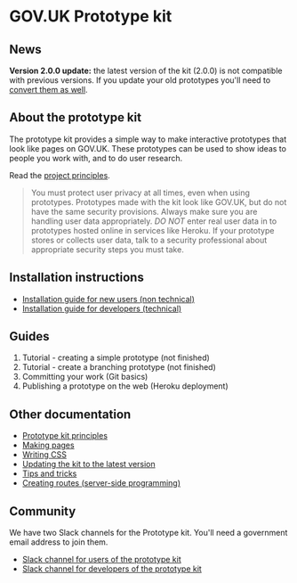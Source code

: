 # GOV.UK Prototype kit

## News

**Version 2.0.0 update:** the latest version of the kit (2.0.0) is not compatible with previous versions. If you update your old prototypes you'll need to [convert them as well](https://github.com/alphagov/govuk_prototype_kit/blob/master/docs/updating-the-kit.md).

## About the prototype kit

The prototype kit provides a simple way to make interactive prototypes that look like pages on GOV.UK. These prototypes can be used to show ideas to people you work with, and to do user research.

Read the [project principles](docs/principles.md).

> You must protect user privacy at all times, even when using prototypes. Prototypes made with the kit look like GOV.UK, but do not have the same security provisions. Always make sure you are handling user data appropriately. _DO NOT_ enter real user data in to prototypes hosted online in services like Heroku. If your prototype stores or collects user data, talk to a security professional about appropriate security steps you must take.

## Installation instructions

- [Installation guide for new users (non technical)](docs/install/introduction.md)
- [Installation guide for developers (technical)](docs/developer-install-instructions.md)

## Guides

1. Tutorial - creating a simple prototype (not finished)
2. Tutorial - create a branching prototype (not finished)
3. Committing your work (Git basics)
4. Publishing a prototype on the web (Heroku deployment)

## Other documentation

- [Prototype kit principles](docs/principles.md)
- [Making pages](docs/making-pages.md)
- [Writing CSS](docs/writing-css.md)
- [Updating the kit to the latest version](docs/updating-the-kit.md)
- [Tips and tricks](docs/tips-and-tricks.md)
- [Creating routes (server-side programming)](docs/creating-routes.md)

## Community

We have two Slack channels for the Prototype kit. You'll need a government email address to join them.

* [Slack channel for users of the prototype kit](https://ukgovernmentdigital.slack.com/messages/prototype-kit/)
* [Slack channel for developers of the prototype kit](https://ukgovernmentdigital.slack.com/messages/prototype-kit-dev/)

